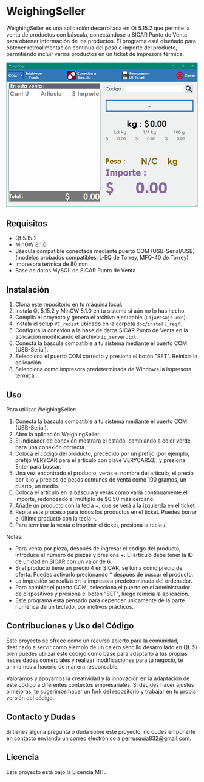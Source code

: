 # WeighingSeller

WeighingSeller es una aplicación desarrollada en Qt 5.15.2 que permite la venta de productos con báscula, conectándose a SICAR Punto de Venta para obtener información de los productos. El programa está diseñado para obtener retroalimentación continua del peso e importe del producto, permitiendo incluir varios productos en un ticket de impresora térmica.

![WeighingSeller](doc/img/workflow.gif)

## Requisitos

- Qt 5.15.2
- MinGW 8.1.0
- Báscula compatible conectada mediante puerto COM (USB-Serial/USB) (modelos probados compatibles: L-EQ de Torrey, MFQ-40 de Torrey)
- Impresora térmica de 80 mm
- Base de datos MySQL de SICAR Punto de Venta

## Instalación

1. Clona este repositorio en tu máquina local.
2. Instala Qt 5.15.2 y MinGW 8.1.0 en tu sistema si aún no lo has hecho.
3. Compila el proyecto y genera el archivo ejecutable (`CajaPesaje.exe`).
4. Instala el setup `VC_redist` ubicado en la carpeta `doc/install_req/`.
5. Configura la conexión a la base de datos SICAR Punto de Venta en la aplicación modificando el archivo `ip_server.txt`.
6. Conecta la báscula compatible a tu sistema mediante el puerto COM (USB-Serial).
7. Selecciona el puerto COM correcto y presiona el botón "SET". Reinicia la aplicación.
8. Selecciona como impresora predeterminada de Windows la impresora termica.

## Uso

Para utilizar WeighingSeller:

1. Conecta la báscula compatible a tu sistema mediante el puerto COM (USB-Serial).
2. Abre la aplicación WeighingSeller.
3. El indicador de conexión mostrará el estado, cambiando a color verde para una conexión correcta.
4. Coloca el código del producto, precedido por un prefijo (por ejemplo, prefijo VERYCAR para el artículo con clave VERYCAR53), y presiona Enter para buscar.
5. Una vez encontrado el producto, verás el nombre del artículo, el precio por kilo y precios de pesos comunes de venta como 100 gramos, un cuarto, un medio.
6. Coloca el artículo en la báscula y verás cómo varía continuamente el importe, redondeado al múltiplo de $0.50 más cercano.
7. Añade un producto con la tecla +, que se verá a la izquierda en el ticket.
8. Repite este proceso para todos los productos en el ticket. Puedes borrar el último producto con la tecla -.
9. Para terminar la venta e imprimir el ticket, presiona la tecla /.

Notas:
- Para venta por pieza, después de ingresar el código del producto, introduce el número de piezas y presiona +. El artículo debe tener la ID de unidad en SICAR con un valor de 6.
- Si el producto tiene un precio 4 en SICAR, se toma como precio de oferta. Puedes activarlo presionando * después de buscar el producto.
- La impresión se realiza en la impresora predeterminada del ordenador.
- Para cambiar el puerto COM, selecciona el puerto en el administrador de dispositivos y presiona el botón "SET", luego reinicia la aplicación.
- Este programa está pensado para depender únicamente de la parte numérica de un teclado, por motivos prácticos.

## Contribuciones y Uso del Código

Este proyecto se ofrece como un recurso abierto para la comunidad, destinado a servir como ejemplo de un cajero sencillo desarrollado en Qt. Si bien puedes utilizar este código como base para adaptarlo a tus propias necesidades comerciales y realizar modificaciones para tu negocio, te animamos a hacerlo de manera responsable.

Valoramos y apoyamos la creatividad y la innovación en la adaptación de este código a diferentes contextos empresariales. Si decides hacer ajustes o mejoras, te sugerimos hacer un fork del repositorio y trabajar en tu propia versión del código.

## Contacto y Dudas

Si tienes alguna pregunta o duda sobre este proyecto, no dudes en ponerte en contacto enviando un correo electrónico a perrusquia832@gmail.com.

## Licencia

Este proyecto está bajo la Licencia MIT.
